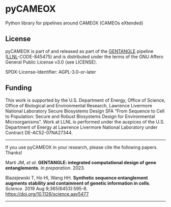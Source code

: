 # pyCAMEOX

Python library for pipelines around CAMEOX (CAMEOs eXtended)

## License

pyCAMEOX is part of and released as part of the [GENTANGLE](https://github.com/BiosecSFA/gentangle) pipeline ([LLNL](https://www.llnl.gov/)-CODE-845475) and is distributed under the terms of the GNU Affero General Public License v3.0 (see LICENSE). 

SPDX-License-Identifier: AGPL-3.0-or-later

## Funding

This work is supported by the U.S. Department of Energy, Office of Science, Office of Biological and Environmental Research, Lawrence Livermore National Laboratory Secure Biosystems Design SFA “From Sequence to Cell to Population: Secure and Robust Biosystems Design for Environmental Microorganisms”.  Work at LLNL is performed under the auspices of the U.S. Department of Energy at Lawrence Livermore National Laboratory under Contract DE-AC52-07NA27344. 

___

If you use pyCAMEOX in your research, please cite the following papers. Thanks!

Marti JM, _et al._ **GENTANGLE: integrated computational design of gene entanglements**. _In preparation_. 2023. 

Blazejewski T, Ho HI, Wang HH. **Synthetic sequence entanglement augments stability and containment of genetic information in cells**. _Science_. 2019 Aug 9;365(6453):595-8. https://doi.org/10.1126/science.aav5477
___
